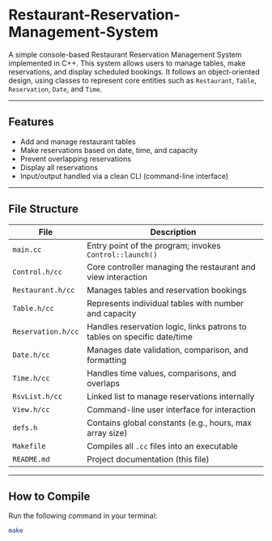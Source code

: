 # Restaurant-Reservation-Management-System

A simple console-based Restaurant Reservation Management System implemented in C++. This system allows users to manage tables, make reservations, and display scheduled bookings. It follows an object-oriented design, using classes to represent core entities such as `Restaurant`, `Table`, `Reservation`, `Date`, and `Time`.

---

## Features

- Add and manage restaurant tables
- Make reservations based on date, time, and capacity
- Prevent overlapping reservations
- Display all reservations
- Input/output handled via a clean CLI (command-line interface)

---

## File Structure

| File               | Description |
|--------------------|-------------|
| `main.cc`          | Entry point of the program; invokes `Control::launch()` |
| `Control.h/cc`     | Core controller managing the restaurant and view interaction |
| `Restaurant.h/cc`  | Manages tables and reservation bookings |
| `Table.h/cc`       | Represents individual tables with number and capacity |
| `Reservation.h/cc` | Handles reservation logic, links patrons to tables on specific date/time |
| `Date.h/cc`        | Manages date validation, comparison, and formatting |
| `Time.h/cc`        | Handles time values, comparisons, and overlaps |
| `RsvList.h/cc`     | Linked list to manage reservations internally |
| `View.h/cc`        | Command-line user interface for interaction |
| `defs.h`           | Contains global constants (e.g., hours, max array size) |
| `Makefile`         | Compiles all `.cc` files into an executable |
| `README.md`        | Project documentation (this file) |

---

## How to Compile

Run the following command in your terminal:

```bash
make
